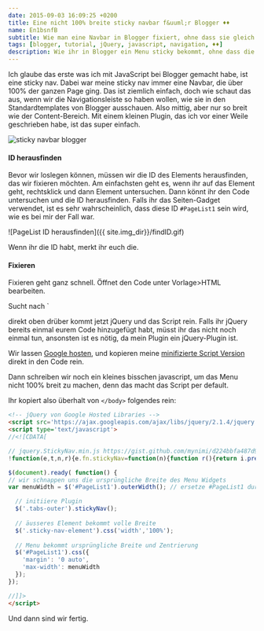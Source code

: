 ```yaml
---
date: 2015-09-03 16:09:25 +0200
title: Eine nicht 100% breite sticky navbar f&uuml;r Blogger ♦♦
name: En1bsnfB
subtitle: Wie man eine Navbar in Blogger fixiert, ohne dass sie gleich 100% einnimmt
tags: [blogger, tutorial, jQuery, javascript, navigation, ♦♦]
description: Wie ihr in Blogger ein Menu sticky bekommt, ohne dass die Navbar dann 100% einnimmt
---
```

Ich glaube das erste was ich mit JavaScript bei Blogger gemacht habe, ist eine sticky nav. Dabei war meine sticky nav immer eine Navbar, die über 100% der ganzen Page ging. Das ist ziemlich einfach, doch wie schaut das aus, wenn wir die Navigationsleiste so haben wollen, wie sie in den Standardtemplates von Blogger ausschauen. Also mittig, aber nur so breit wie der Content-Bereich. Mit einem kleinen Plugin, das ich vor einer Weile geschrieben habe, ist das super einfach.
<!-- more --> 
![sticky navbar blogger]({{site.img_dir}}/fixedscroll.gif)

#### ID herausfinden
Bevor wir loslegen können, müssen wir die ID des Elements herausfinden, das wir fixieren möchten.
Am einfachsten geht es, wenn ihr auf das Element geht, rechtsklick und dann Element untersuchen. Dann könnt ihr den Code untersuchen und die ID herausfinden. Falls ihr das Seiten-Gadget verwendet, ist es sehr wahrscheinlich, dass diese ID `#PageList1` sein wird, wie es bei mir der Fall war.

![PageList ID herausfinden]({{ site.img_dir}}/findID.gif)

Wenn ihr die ID habt, merkt ihr euch die.

#### Fixieren
Fixieren geht ganz schnell. Öffnet den Code unter Vorlage>HTML bearbeiten.

Sucht nach `</body>


direkt oben drüber kommt jetzt jQuery und das Script rein.
Falls ihr jQuery bereits einmal eurem Code hinzugefügt habt, müsst ihr das nicht noch einmal tun, ansonsten ist es nötig, da mein Plugin ein jQuery-Plugin ist.

Wir lassen [Google hosten](https://developers.google.com/speed/libraries/?hl=en#jquery), und kopieren meine [minifizierte Script Version](https://gist.github.com/mynimi/d224bbfa487d97102bde#file-jquery-stickynav-min-js) direkt in den Code rein.

Dann schreiben wir noch ein kleines bisschen javascript, um das Menu nicht 100% breit zu machen, denn das macht das Script per default.

Ihr kopiert also überhalt von `</body>` folgendes rein:

```html
<!-- jQuery von Google Hosted Libraries -->
<script src='https://ajax.googleapis.com/ajax/libs/jquery/2.1.4/jquery.min.js'/>
<script type='text/javascript'>
//<![CDATA[

// jquery.StickyNav.min.js https://gist.github.com/mynimi/d224bbfa487d97102bde
!function(e,t,n,r){e.fn.stickyNav=function(n){function r(){return i.prev("div").css("height",i.height()),windowTop=e(t).scrollTop(),i.css({position:windowTop>o?"fixed":"absolute",top:0,left:0})}n=e.extend({wrapperClass:"sticky-nav-wrapper",placeholderClass:"sticky-nav-placeholder",elementClass:"sticky-nav-element",zIndexValue:10},n),this.addClass(n.elementClass),e("."+n.wrapperClass).length||this.wrap('<div class="'+n.wrapperClass+'" style="position: relative; top: 0; left: 0; z-index: '+n.zIndexValue+';"></div>'),e("."+n.placeholderClass).length||this.before('<div class="'+n.placeholderClass+'"></div>');var i=this,o=this.offset().top;return e(t).on("load resize scroll",function(e){r()}),this}}(jQuery,window,document,this);

$(document).ready( function() {
// wir schnappen uns die ursprüngliche Breite des Menu Widgets
var menuWidth = $('#PageList1').outerWidth(); // ersetze #PageList1 durch deine ID, falls sie anders ist

  // initiiere Plugin
  $('.tabs-outer').stickyNav();
  
  // äusseres Element bekommt volle Breite
  $('.sticky-nav-element').css('width','100%');
  
  // Menu bekommt ursprüngliche Breite und Zentrierung
  $('#PageList1').css({
    'margin': '0 auto',
    'max-width': menuWidth
  });
});

//]]>
</script>
```

Und dann sind wir fertig.